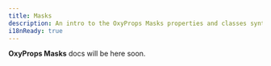 ```yaml
---
title: Masks
description: An intro to the OxyProps Masks properties and classes syntax.
i18nReady: true
---
```


**OxyProps Masks** docs will be here soon.
